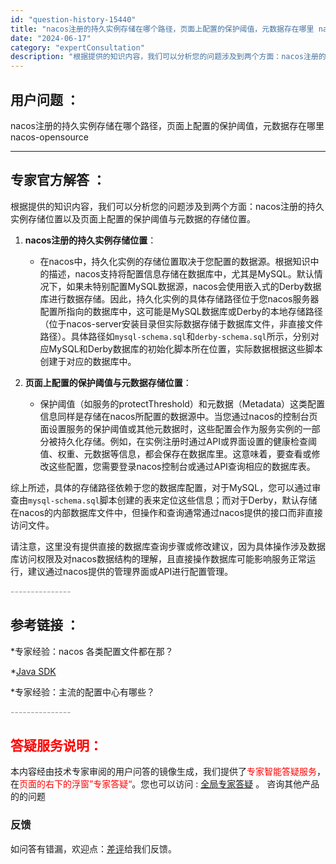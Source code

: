 ```yaml
---
id: "question-history-15440"
title: "nacos注册的持久实例存储在哪个路径，页面上配置的保护阈值，元数据存在哪里 nacos-opensource"
date: "2024-06-17"
category: "expertConsultation"
description: "根据提供的知识内容，我们可以分析您的问题涉及到两个方面：nacos注册的持久实例存储位置以及页面上配置的保护阈值与元数据的存储位置。1. **nacos注册的持久实例存储位置**：   - 在nacos中，持久化实例的存储位置取决于您配置的数据源。根据知识中的描述，nacos支持将配置信息存储在数据"
---
```


## 用户问题 ： 
 nacos注册的持久实例存储在哪个路径，页面上配置的保护阈值，元数据存在哪里 nacos-opensource 

---------------
## 专家官方解答 ：

根据提供的知识内容，我们可以分析您的问题涉及到两个方面：nacos注册的持久实例存储位置以及页面上配置的保护阈值与元数据的存储位置。

1. **nacos注册的持久实例存储位置**：
   - 在nacos中，持久化实例的存储位置取决于您配置的数据源。根据知识中的描述，nacos支持将配置信息存储在数据库中，尤其是MySQL。默认情况下，如果未特别配置MySQL数据源，nacos会使用嵌入式的Derby数据库进行数据存储。因此，持久化实例的具体存储路径位于您nacos服务器配置所指向的数据库中，这可能是MySQL数据库或Derby的本地存储路径（位于nacos-server安装目录但实际数据存储于数据库文件，非直接文件路径）。具体路径如`mysql-schema.sql`和`derby-schema.sql`所示，分别对应MySQL和Derby数据库的初始化脚本所在位置，实际数据根据这些脚本创建于对应的数据库中。

2. **页面上配置的保护阈值与元数据存储位置**：
   - 保护阈值（如服务的protectThreshold）和元数据（Metadata）这类配置信息同样是存储在nacos所配置的数据源中。当您通过nacos的控制台页面设置服务的保护阈值或其他元数据时，这些配置会作为服务实例的一部分被持久化存储。例如，在实例注册时通过API或界面设置的健康检查阈值、权重、元数据等信息，都会保存在数据库里。这意味着，要查看或修改这些配置，您需要登录nacos控制台或通过API查询相应的数据库表。

综上所述，具体的存储路径依赖于您的数据库配置，对于MySQL，您可以通过审查由`mysql-schema.sql`脚本创建的表来定位这些信息；而对于Derby，默认存储在nacos的内部数据库文件中，但操作和查询通常通过nacos提供的接口而非直接访问文件。

请注意，这里没有提供直接的数据库查询步骤或修改建议，因为具体操作涉及数据库访问权限及对nacos数据结构的理解，且直接操作数据库可能影响服务正常运行，建议通过nacos提供的管理界面或API进行配置管理。


<font color="#949494">---------------</font> 


## 参考链接 ：

*专家经验：nacos 各类配置文件都在那？ 
 
 *[Java SDK](https://nacos.io/docs/latest/guide/user/sdk)
 
 *专家经验：主流的配置中心有哪些？ 


 <font color="#949494">---------------</font> 
 


## <font color="#FF0000">答疑服务说明：</font> 

本内容经由技术专家审阅的用户问答的镜像生成，我们提供了<font color="#FF0000">专家智能答疑服务</font>，在<font color="#FF0000">页面的右下的浮窗”专家答疑“</font>。您也可以访问 : [全局专家答疑](https://opensource.alibaba.com/chatBot) 。 咨询其他产品的的问题

### 反馈
如问答有错漏，欢迎点：[差评](https://ai.nacos.io/user/feedbackByEnhancerGradePOJOID?enhancerGradePOJOId=15510)给我们反馈。
